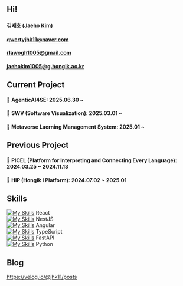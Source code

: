 ## Hi!
#### 김재호 (Jaeho Kim)
#### qwertyjhk11@naver.com
#### rlawogh1005@gmail.com
#### jaehokim1005@g.hongik.ac.kr


## Current Project
#### 🔭 AgenticAI4SE: 2025.06.30 ~
#### 🔭 SWV (Software Visualization): 2025.03.01 ~   
#### 🔭 Metaverse Laerning Management System: 2025.01 ~   

## Previous Project
#### 🔭 PICEL (Platform for Interpreting and Connecting Every Language): 2024.03.25 ~ 2024.11.13  
#### 🔭 HIP (Hongik I Platform): 2024.07.02 ~ 2025.01

## Skills
[![My Skills](https://skillicons.dev/icons?i=react)]() React <br>
[![My Skills](https://skillicons.dev/icons?i=nestjs)]() NestJS <br>
[![My Skills](https://skillicons.dev/icons?i=angular)]() Angular <br>
[![My Skills](https://skillicons.dev/icons?i=typescript)]() TypeScript <br>
[![My Skills](https://skillicons.dev/icons?i=fastapi)]() FastAPI <br>
[![My Skills](https://skillicons.dev/icons?i=python)]() Python <br>

## Blog
https://velog.io/@jhk11/posts
<!--
**rlawogh1005/rlawogh1005** is a ✨ _special_ ✨ repository because its `README.md` (this file) appears on your GitHub profile.

Here are some ideas to get you started:

- 🔭 I’m currently working on ...
- 🌱 I’m currently learning ...
- 👯 I’m looking to collaborate on ...
- 🤔 I’m looking for help with ...
- 💬 Ask me about ...
- 📫 How to reach me: ...
- 😄 Pronouns: ...
- ⚡ Fun fact: ...
-->


